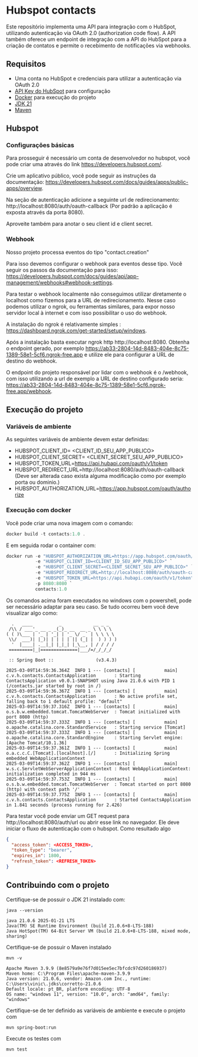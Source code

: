 # Hubspot contacts
Este repositório implementa uma API para integração com o HubSpot, utilizando autenticação via OAuth 2.0 (authorization code flow). 
A API também oferece um endpoint de integração com a API do HubSpot para a criação de contatos e permite o recebimento de notificações via webhooks.

## Requisitos
- Uma conta no HubSpot e credenciais para utilizar a autenticação via OAuth 2.0
- [API Key do HubSpot](https://developers.hubspot.com/docs/api/keys) para configuração
- [Docker](https://docs.docker.com/desktop/) para execução do projeto
- [JDK 21](https://www.oracle.com/java/technologies/downloads/?er=221886#java21)
- [Maven](https://maven.apache.org/install.html)

## Hubspot
### Configurações básicas
Para prosseguir é necessário um conta de desenvolvedor no hubspot, você pode criar uma através do link https://developers.hubspot.com/.

Crie um aplicativo público, você pode seguir as instruções da documentação: https://developers.hubspot.com/docs/guides/apps/public-apps/overview.

Na seção de autenticação adicione a seguinte url de redirecionamento: http://localhost:8080/auth/oauth-callback (Por padrão a aplicação é exposta através da porta 8080).

Aproveite também para anotar o seu client id e client secret.

### Webhook
Nosso projeto processa eventos do tipo "contact.creation"

Para isso devemos configurar o webhook para eventos desse tipo. Você seguir os passos da documentação para isso: https://developers.hubspot.com/docs/guides/api/app-management/webhooks#webhook-settings.

Para testar o webhook localmente não conseguimos utilizar diretamente o localhost como fizemos para a URL de redirecionamento. Nesse caso podemos utilizar o ngrok, ou ferramentas similares, para expor nosso servidor local à internet e com isso possibilitar o uso do webhook.

A instalação do ngrok é relativamente simples : https://dashboard.ngrok.com/get-started/setup/windows.

Após a instalação basta executar ngrok http http://localhost:8080. Obtenha o endpoint gerado, por exemplo https://ab33-2804-14d-8483-404e-8c75-1389-58e1-5cf6.ngrok-free.app e utilize ele para configurar a URL de destino do webhook.

O endpoint do projeto responsável por lidar com o webhook é o /webhook, com isso utilizando a url de exemplo a URL de destino configurado seria: https://ab33-2804-14d-8483-404e-8c75-1389-58e1-5cf6.ngrok-free.app/webhook.

## Execução do projeto
### Variáveis de ambiente
As seguintes variáveis de ambiente devem estar definidas:

- HUBSPOT_CLIENT_ID= <CLIENT_ID_SEU_APP_PUBLICO>
- HUBSPOT_CLIENT_SECRET= <CLIENT_SECRET_SEU_APP_PUBLICO>
- HUBSPOT_TOKEN_URL=https://api.hubapi.com/oauth/v1/token
- HUBSPOT_REDIRECT_URL=http://localhost:8080/auth/oauth-callback (Deve ser alterada caso exista alguma modificação como por exemplo porta ou dominio.)
- HUBSPOT_AUTHORIZATION_URL=https://app.hubspot.com/oauth/authorize

### Execução com docker
Você pode criar uma nova imagem com o comando:
```powershell
docker build -t contacts:1.0 .
```
E em seguida rodar o container com:
```powershell
docker run -e "HUBSPOT_AUTHORIZATION_URL=https://app.hubspot.com/oauth/authorize" `
           -e "HUBSPOT_CLIENT_ID=<CLIENT_ID_SEU_APP_PUBLICO>" `
           -e "HUBSPOT_CLIENT_SECRET=<CLIENT_SECRET_SEU_APP_PUBLICO>" `
           -e "HUBSPOT_REDIRECT_URL=http://localhost:8080/auth/oauth-callback" `
           -e "HUBSPOT_TOKEN_URL=https://api.hubapi.com/oauth/v1/token" `
           -p 8080:8080 `
           contacts:1.0
```
Os comandos acima foram executados no windows com o powershell, pode ser necessário adaptar para seu caso.
Se tudo ocorreu bem você deve visualizar algo como:
```
  .   ____          _            __ _ _
 /\\ / ___'_ __ _ _(_)_ __  __ _ \ \ \ \
( ( )\___ | '_ | '_| | '_ \/ _` | \ \ \ \
 \\/  ___)| |_)| | | | | || (_| |  ) ) ) )
  '  |____| .__|_| |_|_| |_\__, | / / / /
 =========|_|==============|___/=/_/_/_/

 :: Spring Boot ::                (v3.4.3)

2025-03-09T14:59:36.364Z  INFO 1 --- [contacts] [           main] c.v.h.contacts.ContactsApplication       : Starting ContactsApplication v0.0.1-SNAPSHOT using Java 21.0.6 with PID 1 (/contacts.jar started by root in /)
2025-03-09T14:59:36.367Z  INFO 1 --- [contacts] [           main] c.v.h.contacts.ContactsApplication       : No active profile set, falling back to 1 default profile: "default"
2025-03-09T14:59:37.316Z  INFO 1 --- [contacts] [           main] o.s.b.w.embedded.tomcat.TomcatWebServer  : Tomcat initialized with port 8080 (http)
2025-03-09T14:59:37.333Z  INFO 1 --- [contacts] [           main] o.apache.catalina.core.StandardService   : Starting service [Tomcat]
2025-03-09T14:59:37.333Z  INFO 1 --- [contacts] [           main] o.apache.catalina.core.StandardEngine    : Starting Servlet engine: [Apache Tomcat/10.1.36]
2025-03-09T14:59:37.361Z  INFO 1 --- [contacts] [           main] o.a.c.c.C.[Tomcat].[localhost].[/]       : Initializing Spring embedded WebApplicationContext
2025-03-09T14:59:37.362Z  INFO 1 --- [contacts] [           main] w.s.c.ServletWebServerApplicationContext : Root WebApplicationContext: initialization completed in 944 ms
2025-03-09T14:59:37.753Z  INFO 1 --- [contacts] [           main] o.s.b.w.embedded.tomcat.TomcatWebServer  : Tomcat started on port 8080 (http) with context path '/'
2025-03-09T14:59:37.775Z  INFO 1 --- [contacts] [           main] c.v.h.contacts.ContactsApplication       : Started ContactsApplication in 1.841 seconds (process running for 2.426)
```
Para testar você pode enviar um GET request para http://localhost:8080/auth/url ou abrir esse link no navegador.
Ele deve iniciar o fluxo de autenticação com o hubspot.
Como resultado algo 
```json
{
  "access_token": <ACCESS_TOKEN>,
  "token_type": "bearer",
  "expires_in": 1800,
  "refresh_token": <REFRESH_TOKEN>
}
```

## Contribuindo com o projeto
Certifique-se de possuir o JDK 21 instalado com:
```shell
java --version
```
```shell
java 21.0.6 2025-01-21 LTS
Java(TM) SE Runtime Environment (build 21.0.6+8-LTS-188)
Java HotSpot(TM) 64-Bit Server VM (build 21.0.6+8-LTS-188, mixed mode, sharing)
```

Certifique-se de possuir o Maven instalado
```shell
mvn -v
```
```shell
Apache Maven 3.9.9 (8e8579a9e76f7d015ee5ec7bfcdc97d260186937)
Maven home: C:\Program Files\apache-maven-3.9.9
Java version: 21.0.6, vendor: Amazon.com Inc., runtime: C:\Users\vinic\.jdks\corretto-21.0.6
Default locale: pt_BR, platform encoding: UTF-8
OS name: "windows 11", version: "10.0", arch: "amd64", family: "windows"
```

Certifique-se de ter definido as variáveis de ambiente e execute o projeto com
```shell
mvn spring-boot:run
```

Execute os testes com
```shell
mvn test
```



